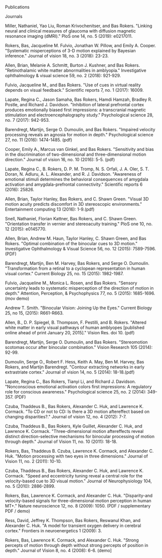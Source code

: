 Publications

Journals

Miller, Nathaniel, Yao Liu, Roman Krivochenitser, and Bas Rokers. "Linking neural and clinical measures of glaucoma with diffusion magnetic resonance imaging (dMRI)." PloS one 14, no. 5 (2019): e0217011.

Rokers, Bas, Jacqueline M. Fulvio, Jonathan W. Pillow, and Emily A. Cooper. "Systematic misperceptions of 3-D motion explained by Bayesian inference." Journal of vision 18, no. 3 (2018): 23-23.

Allen, Brian, Melanie A. Schmitt, Burton J. Kushner, and Bas Rokers. "Retinothalamic white matter abnormalities in amblyopia." Investigative ophthalmology & visual science 59, no. 2 (2018): 921-929.

Fulvio, Jacqueline M., and Bas Rokers. "Use of cues in virtual reality depends on visual feedback." Scientific reports 7, no. 1 (2017): 16009.

Lapate, Regina C., Jason Samaha, Bas Rokers, Hamdi Hamzah, Bradley R. Postle, and Richard J. Davidson. "Inhibition of lateral prefrontal cortex produces emotionally biased first impressions: a transcranial magnetic stimulation and electroencephalography study." Psychological science 28, no. 7 (2017): 942-953.

Barendregt, Martijn, Serge O. Dumoulin, and Bas Rokers. "Impaired velocity processing reveals an agnosia for motion in depth." Psychological science 27, no. 11 (2016): 1474-1485. (pdf)

Cooper, Emily A., Marcus van Ginkel, and Bas Rokers. "Sensitivity and bias in the discrimination of two-dimensional and three-dimensional motion direction." Journal of vision 16, no. 10 (2016): 5-5. (pdf)

Lapate, Regina C., B. Rokers, D. P. M. Tromp, N. S. Orfali, J. A. Oler, S. T. Doran, N. Adluru, A. L. Alexander, and R. J. Davidson. "Awareness of emotional stimuli determines the behavioral consequences of amygdala activation and amygdala-prefrontal connectivity." Scientific reports 6 (2016): 25826.

Allen, Brian, Taylor Hanley, Bas Rokers, and C. Shawn Green. "Visual 3D motion acuity predicts discomfort in 3D stereoscopic environments." Entertainment computing 13 (2016): 1-9.(pdf)

Snell, Nathaniel, Florian Kattner, Bas Rokers, and C. Shawn Green. "Orientation transfer in vernier and stereoacuity training." PloS one 10, no. 12 (2015): e0145770.

Allen, Brian, Andrew M. Haun, Taylor Hanley, C. Shawn Green, and Bas Rokers. "Optimal combination of the binocular cues to 3D motion." Investigative Ophthalmology & Visual Science 56, no. 12 (2015): 7589-7596.(PDF)

Barendregt, Martijn, Ben M. Harvey, Bas Rokers, and Serge O. Dumoulin. "Transformation from a retinal to a cyclopean representation in human visual cortex." Current Biology 25, no. 15 (2015): 1982-1987. 

Fulvio, Jacqueline M., Monica L. Rosen, and Bas Rokers. "Sensory uncertainty leads to systematic misperception of the direction of motion in depth." Attention, Perception, & Psychophysics 77, no. 5 (2015): 1685-1696. (mov demo)  

Andrew T. Smith. "Binocular Vision: Joining Up the Eyes." Current Biology 25, no 15, (2015): R661-R663.

Allen, B., D. P. Spiegel, B. Thompson, F. Pestilli, and B. Rokers. "Altered white matter in early visual pathways of human amblyopes [published online ahead of print January 20, 2015]." Vision Res. doi 10. (pdf)

Barendregt, Martijn, Serge O. Dumoulin, and Bas Rokers. "Stereomotion scotomas occur after binocular combination." Vision Research 105 (2014): 92-99.

Dumoulin, Serge O., Robert F. Hess, Keith A. May, Ben M. Harvey, Bas Rokers, and Martijn Barendregt. "Contour extracting networks in early extrastriate cortex." Journal of vision 14, no. 5 (2014): 18-18.(pdf)

Lapate, Regina C., Bas Rokers, Tianyi Li, and Richard J. Davidson. "Nonconscious emotional activation colors first impressions: A regulatory role for conscious awareness." Psychological science 25, no. 2 (2014): 349-357. (PDF)

Czuba, Thaddeus B., Bas Rokers, Alexander C. Huk, and Lawrence K. Cormack. "To CD or not to CD: Is there a 3D motion aftereffect based on changing disparities?." Journal of vision 12, no. 4 (2012): 7-7.

Czuba, Thaddeus B., Bas Rokers, Kyle Guillet, Alexander C. Huk, and Lawrence K. Cormack. "Three-dimensional motion aftereffects reveal distinct direction-selective mechanisms for binocular processing of motion through depth." Journal of Vision 11, no. 10 (2011): 18-18.

Rokers, Bas, Thaddeus B. Czuba, Lawrence K. Cormack, and Alexander C. Huk. "Motion processing with two eyes in three dimensions." Journal of Vision 11, no. 2 (2011): 10-10. 

Czuba, Thaddeus B., Bas Rokers, Alexander C. Huk, and Lawrence K. Cormack. "Speed and eccentricity tuning reveal a central role for the velocity-based cue to 3D visual motion." Journal of Neurophysiology 104, no. 5 (2010): 2886-2899.

Rokers, Bas, Lawrence K. Cormack, and Alexander C. Huk. "Disparity-and velocity-based signals for three-dimensional motion perception in human MT+." Nature neuroscience 12, no. 8 (2009): 1050. (PDF / supplementary PDF / demo)

Ress, David, Jeffrey K. Thompson, Bas Rokers, Reswanul Khan, and Alexander C. Huk. "A model for transient oxygen delivery in cerebral cortex." Frontiers in neuroenergetics 1 (2009): 3.

Rokers, Bas, Lawrence K. Cormack, and Alexander C. Huk. "Strong percepts of motion through depth without strong percepts of position in depth." Journal of Vision 8, no. 4 (2008): 6-6. (demo]
